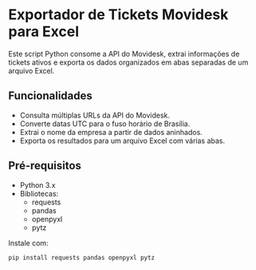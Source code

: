 # Exportador de Tickets Movidesk para Excel

Este script Python consome a API do Movidesk, extrai informações de tickets ativos e exporta os dados organizados em abas separadas de um arquivo Excel.

## Funcionalidades
- Consulta múltiplas URLs da API do Movidesk.
- Converte datas UTC para o fuso horário de Brasília.
- Extrai o nome da empresa a partir de dados aninhados.
- Exporta os resultados para um arquivo Excel com várias abas.

## Pré-requisitos

- Python 3.x
- Bibliotecas:
  - requests
  - pandas
  - openpyxl
  - pytz

Instale com:

```bash
pip install requests pandas openpyxl pytz
